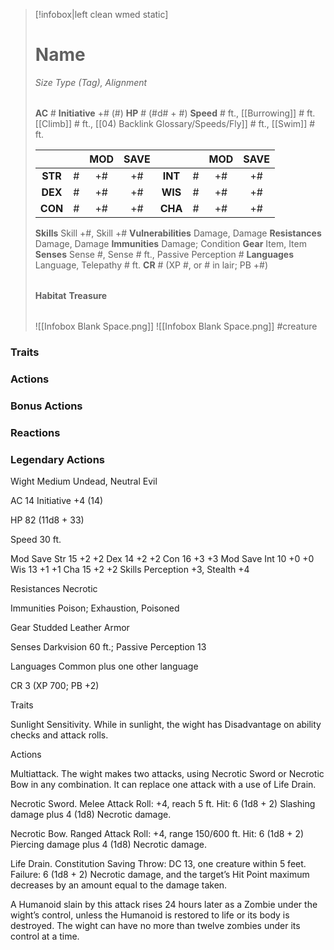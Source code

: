 > [!infobox|left clean wmed static]
> # Name
> *Size Type (Tag), Alignment*
> 
> | |
> | - |
> **AC** # **Initiative** +# (#)
> **HP** # (#d# + #)
> **Speed** # ft., [[Burrowing]] # ft. [[Climb]] # ft., [[04) Backlink Glossary/Speeds/Fly]] # ft., [[Swim]] # ft.
> 
> | | | MOD | SAVE | | | MOD | SAVE |
> | :-: | :-: | :-: | :-: | :-: | :-: | :-: | :-: |
> | **STR** | # | +# | +# | **INT** | # | +# | +# | 
> | **DEX** | # | +# | +# | **WIS** | # | +# | +# |
> | **CON** | # | +# | +# | **CHA** | # | +# | +# |
> **Skills** Skill +#, Skill +#
> **Vulnerabilities** Damage, Damage
> **Resistances** Damage, Damage
> **Immunities** Damage; Condition
> **Gear** Item, Item
> **Senses** Sense #, Sense # ft., Passive Perception #
> **Languages** Language, Telepathy # ft.
> **CR** # (XP #, or # in lair; PB +#)
>
> | |
> | - |
> **Habitat**
> **Treasure**
> 
> | |
> | - |
> ![[Infobox Blank Space.png]]
> ![[Infobox Blank Space.png]]
> #creature 


### Traits
### Actions
### Bonus Actions
### Reactions
### Legendary Actions
Wight
Medium Undead, Neutral Evil

AC 14 Initiative +4 (14)

HP 82 (11d8 + 33)

Speed 30 ft.

Mod	Save
Str	15	+2	+2
Dex	14	+2	+2
Con	16	+3	+3
Mod	Save
Int	10	+0	+0
Wis	13	+1	+1
Cha	15	+2	+2
Skills Perception +3, Stealth +4

Resistances Necrotic

Immunities Poison; Exhaustion, Poisoned

Gear Studded Leather Armor

Senses Darkvision 60 ft.; Passive Perception 13

Languages Common plus one other language

CR 3 (XP 700; PB +2)

Traits

Sunlight Sensitivity. While in sunlight, the wight has Disadvantage on ability checks and attack rolls.

Actions

Multiattack. The wight makes two attacks, using Necrotic Sword or Necrotic Bow in any combination. It can replace one attack with a use of Life Drain.

Necrotic Sword. Melee Attack Roll: +4, reach 5 ft. Hit: 6 (1d8 + 2) Slashing damage plus 4 (1d8) Necrotic damage.

Necrotic Bow. Ranged Attack Roll: +4, range 150/600 ft. Hit: 6 (1d8 + 2) Piercing damage plus 4 (1d8) Necrotic damage.

Life Drain. Constitution Saving Throw: DC 13, one creature within 5 feet. Failure: 6 (1d8 + 2) Necrotic damage, and the target’s Hit Point maximum decreases by an amount equal to the damage taken.

A Humanoid slain by this attack rises 24 hours later as a Zombie under the wight’s control, unless the Humanoid is restored to life or its body is destroyed. The wight can have no more than twelve zombies under its control at a time.